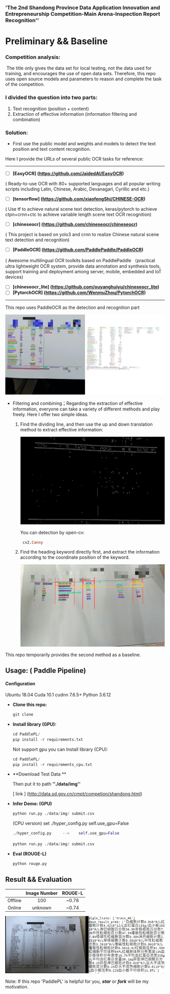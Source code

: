 ### 	**'The 2nd Shandong Province Data Application Innovation and Entrepreneurship Competition-Main Arena-Inspection Report Recognition''**





# Preliminary  &&  Baseline

### Competition analysis:

​			The title only gives the data set for local testing, not the data used for training, and encourages the use of open data sets. Therefore, this repo uses open source models and parameters to reason and complete the task of the competition.

### I divided the question into two parts:

1. Text recognition (position + content)
2. Extraction of effective information (information filtering and combination)

### Solution: 

- First use the public model and weights and models to detect the text position and text content recognition. 

Here I provide the URLs of several public OCR tasks for reference:

------

- [ ] **[EasyOCR] (https://github.com/JaidedAI/EasyOCR)**

( Ready-to-use OCR with 80+ supported languages and all popular writing scripts including Latin, Chinese, Arabic, Devanagari, Cyrillic and etc.)

- [ ] **[tensorflow] (https://github.com/xiaofengShi/CHINESE-OCR)**

( Use tf to achieve natural scene text detection, keras/pytorch to achieve ctpn+crnn+ctc to achieve variable length scene text OCR recognition)

- [ ] **[chineseocr] (https://github.com/chineseocr/chineseocr)**

( This project is based on yolo3 and crnn to realize Chinese natural scene text detection and recognition)

- [ ] **[PaddleOCR] (https://github.com/PaddlePaddle/PaddleOCR)**

( Awesome multilingual OCR toolkits based on PaddlePaddle （practical ultra lightweight OCR system, provide data annotation and synthesis tools, support training and deployment among server, mobile, embedded and IoT devices)

- [ ] **[chineseocr_lite] (https://github.com/ouyanghuiyu/chineseocr_lite)**
- [ ] **[PytorchOCR]  (https://github.com/WenmuZhou/PytorchOCR)**

------

This repo uses PaddleOCR as the detection and recognition part

![paddleocr](https://raw.githubusercontent.com/Complicateddd/PaddlePL/master/img/train_83.jpg)

- Filtering and combining；Regarding the extraction of effective information, everyone can take a variety of different methods and play freely. Here I offer two simple ideas.
  1. Find the dividing line, and then use the up and down translation method to extract effective information:
  
     ![Canny](https://raw.githubusercontent.com/Complicateddd/PaddlePL/master/img/edge.png)
  
     You can detection by open-cv:
  
     ```ruby
      cv2.Canny
     ```
  
  2. Find the heading keyword directly first, and extract the information according to the coordinate position of the keyword.
  
     ![Coordinate-based](https://raw.githubusercontent.com/Complicateddd/PaddlePL/master/img/pl.jpg)

This repo temporarily provides the second method as a baseline.



## Usage:   ( Paddle Pipeline)

#### Configuration

Ubuntu 18.04   Cuda 10.1  cudnn 7.6.5+  Python 3.6.12

- **Clone this repo:**

  ```python
  git clone 
  ```

- **Install library (GPU):**

  ```python
  cd PaddlePL/
  pip install -r requirements.txt 
  ```

  Not support gpu you can Install library (CPU):

  ```python
  cd PaddlePL/
  pip install -r requirements_cpu.txt 
  ```

- **Download Test Data **

  Then put it to path    **''./data/img''**

  [ link ] (http://data.sd.gov.cn/cmpt/competion/shandong.html)

  

- **Infer Demo: (GPU)**

  ```python
  python run.py ./data/img/ submit.csv
  ```

   (CPU version)  set  ./hyper_config.py    self.use_gpu=False

  ```python
  ./hyper_config.py     -->    self.use_gpu=False
  
  python run.py ./data/img/ submit.csv
  
  ```

- **Eval (ROUGE-L)**

  ```python
  python rouge.py
  ```

## Result && Evaluation

|         | Image Number | ROUGE-L |
| :-----: | :----------: | :-----: |
| Offline |     100      |  ~0.78  |
| Online  |   unknown    |  ~0.74  |

![Visualize](https://raw.githubusercontent.com/Complicateddd/PaddlePL/master/img/test46result.png)

Note: If this repo 'PaddlePL' is helpful for you, ***star*** or ***fork*** will be my motivation.

